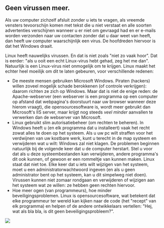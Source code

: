 <?php require("../../entete.php");?> <?php require("../../base.php");?> <?php require("../../fonctions.php");?>

<div id="corps">

<h2>Geen virussen meer.</h2>

Als uw computer zichzelf afsluit zonder u iets te vragen, als vreemde vensters tevoorschijn komen met tekst die u niet verstaat en alle soorten advertenties verschijnen wanneer u er niet om gevraagd had en er e-mails worden verzonden naar uw contacten zonder dat u daar weet van heeft, dan heeft uw computer waarschijnlijk een virus. De hoofdreden hiervoor is dat het Windows draait.

Linux heeft nauwelijks virussen. En dat is niet zoals "niet zo vaak hoor". Dat is eerder: "als u ooit een echt Linux-virus hebt gehad, zeg het me dan". Natuurlijk is een Linux-virus niet onmogelijk om te krijgen. Linux maakt het echter heel moeilijk om dit te laten gebeuren, voor verschillende redenen:

<ul>

<li>De meeste mensen gebruiken Microsoft Windows. Piraten (hackers)
willen zoveel mogelijk schade berokkenen (of controle verkrijgen):
daarom richten ze zich op Windows. Maar dat is niet de enige reden:
de Apache-webserver (een webserver is een programma op een computer
op afstand dat webpagina's doorstuurt naar uw browser wanneer deze
hierom vraagt), die opensourcesoftware is, wordt meer gebruikt
dan Microsoft's IIS server, maar krijgt nog steeds <i>veel minder</i>
aanvallen te verwerken dan de webserver van Microsoft.</li>

<li>Linux gebruikt slim autorisatiebeheer (om rechten te beheren).
In Windows heeft u (en elk programma dat u installeert) vaak het recht
zowat alles te doen op het systeem. Als u uw pc wilt straffen voor het
verdwijnen van uw kostbare werk, kunt u terecht in de map systeem en
verwijderen wat u wilt: Windows zal niet klagen. De problemen beginnen
natuurlijk bij de volgende keer dat u de computer herstart.
Stel u voor dat als u deze systeembestanden kan verwijderen, andere
programma's dit ook kunnen, of gewoon er een rommeltje van kunnen maken.
Linux staat dat niet toe. Elke keer dat u iets wilt wijzigen van het
systeem, moet u een administratorwachtwoord ingeven (en als u geen
administrator bent op het systeem, kan u dit simpelweg niet doen).
Virussen kunnen niet zomaar rondgaan en verwijderen of wijzigen
aan het systeem wat ze willen: ze hebben geen rechten hiervoor.</li>

<li>Hoe meer ogen (van programmeurs), hoe minder beveiligingsproblemen.
Linux is opensourcesoftware, wat betekent dat elke programmeur ter wereld
kan kijken naar de code (het "recept" van elk programma) en helpen of de
andere ontwikkelaars vertellen: "Hej, wat als bla bla, is dit geen beveiligingsprobleem?".</li>

</ul>

<img src="Images/viruses_thumb.png" />

</div>



